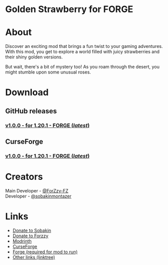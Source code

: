 # Golden Strawberry for FORGE
# About
Discover an exciting mod that brings a fun twist to your gaming adventures. With this mod, you get to explore a world filled with juicy strawberries and their shiny golden versions.

But wait, there's a bit of mystery too! As you roam through the desert, you might stumble upon some unusual roses.
# Download
## GitHub releases
### [v1.0.0 - for 1.20.1 - FORGE (*latest*)](https://github.com/sobakinmontazer/GoldenStrawberry/releases/tag/v1.0.0-1.20.1-forge)
## CurseForge
### [v1.0.0 - for 1.20.1 - FORGE (*latest*)](https://www.curseforge.com/minecraft/mc-mods/golden-strawberry/files/5032309)

# Creators
Main Developer - [@ForZzy-FZ](https://github.com/ForZzy-FZ)<br/>
Developer - [@sobakinmontazer](https://github.com/sobakinmontazer)

# Links
- [Donate to Sobakin](https://www.donationalerts.com/r/sobakinmontazer)
- [Donate to Forzzy](https://www.donationalerts.com/r/forzzy_off)
- [Modrinth](https://modrinth.com/mod/golden-strawberry)
- [CurseForge](https://www.curseforge.com/minecraft/mc-mods/golden-strawberry)
- [Forge (required for mod to run)](https://files.minecraftforge.net/net/minecraftforge/forge/)
- [Other links (linktree)](https://linktr.ee/golden_strawberry)
